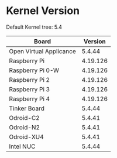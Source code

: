 
# Kernel Version

Default Kernel tree: 5.4

| Board | Version |
|-------|---------|
| Open Virtual Applicance | 5.4.44 |
| Raspberry Pi | 4.19.126 |
| Raspberry Pi 0-W | 4.19.126 |
| Raspberry Pi 2 | 4.19.126 |
| Raspberry Pi 3 | 4.19.126 |
| Raspberry Pi 4 | 4.19.126 |
| Tinker Board | 5.4.44 |
| Odroid-C2 | 5.4.41 |
| Odroid-N2 | 5.4.41 |
| Odroid-XU4 | 5.4.41 |
| Intel NUC | 5.4.44 |
